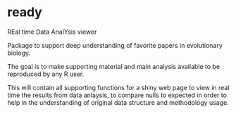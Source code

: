 # ready

REal time Data AnalYsis viewer

Package to support deep understanding of favorite papers in evolutionary biology.

The goal is to make supporting material and main analysis available to be reproduced by any R user.


This will contain all supporting functions for a shiny web page to view in real time the results from data anlaysis, to compare nulls to expected in order to help in the understanding of original data structure and methodology usage.

